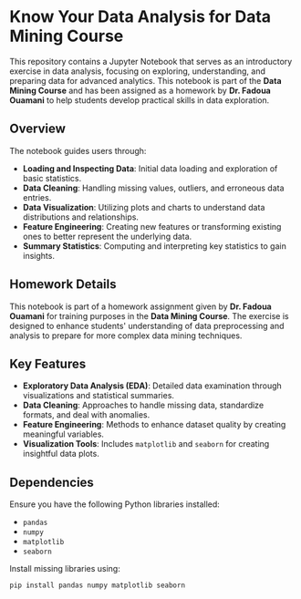# Know Your Data Analysis for Data Mining Course

This repository contains a Jupyter Notebook that serves as an introductory exercise in data analysis, focusing on exploring, understanding, and preparing data for advanced analytics. This notebook is part of the **Data Mining Course** and has been assigned as a homework by **Dr. Fadoua Ouamani** to help students develop practical skills in data exploration.

## Overview

The notebook guides users through:
- **Loading and Inspecting Data**: Initial data loading and exploration of basic statistics.
- **Data Cleaning**: Handling missing values, outliers, and erroneous data entries.
- **Data Visualization**: Utilizing plots and charts to understand data distributions and relationships.
- **Feature Engineering**: Creating new features or transforming existing ones to better represent the underlying data.
- **Summary Statistics**: Computing and interpreting key statistics to gain insights.

## Homework Details

This notebook is part of a homework assignment given by **Dr. Fadoua Ouamani** for training purposes in the **Data Mining Course**. The exercise is designed to enhance students' understanding of data preprocessing and analysis to prepare for more complex data mining techniques.

## Key Features

- **Exploratory Data Analysis (EDA)**: Detailed data examination through visualizations and statistical summaries.
- **Data Cleaning**: Approaches to handle missing data, standardize formats, and deal with anomalies.
- **Feature Engineering**: Methods to enhance dataset quality by creating meaningful variables.
- **Visualization Tools**: Includes `matplotlib` and `seaborn` for creating insightful data plots.

## Dependencies

Ensure you have the following Python libraries installed:
- `pandas`
- `numpy`
- `matplotlib`
- `seaborn`

Install missing libraries using:
```bash
pip install pandas numpy matplotlib seaborn
